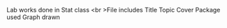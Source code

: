 Lab works done in Stat class 
<br \>File includes
  Title
  Topic Cover
  Package used
  Graph drawn
